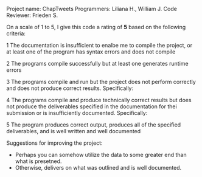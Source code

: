 Project name: ChapTweets
Programmers: Liliana H., William  J.
Code Reviewer: Frieden S.

On a scale of 1 to 5, I give this code a rating of __5__ based on the following criteria:

1  The documentation is insufficient to enalbe me to compile the project, or at least one of the program has syntax errors and does not compile

2  The programs compile successfully but at least one generates runtime errors

3  The programs compile and run but the project does not perform correctly and does not produce correct results.
Specifically:

4  The programs compile and produce technically correct results but does not produce the deliverables specified in the documentation for thei submission or is insufficiently documented.
Specifically:

5  The program produces correct output, produces all of the specified deliverables, and is well written and well documented

Suggestions for improving the project:
 - Perhaps you can somehow utilize the data to some greater end than what is presetned.
 - Otherwise, delivers on what was outlined and is well documented.